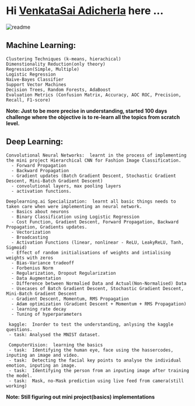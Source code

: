 # Hi [VenkataSai Adicherla](https://adicherlavenkatasai.github.io/) here ...    

![readme](https://user-images.githubusercontent.com/26376075/93044917-80c09c80-f673-11ea-8662-12471c993e25.gif)

## Machine Learning:    
```
Clustering Techniques (k-means, hierachical)    
Dimenstionality Reduction(only theory)    
Regression(Simple, Multiple)    
Logistic Regression   
Naive-Bayes Classifier    
Support Vector Machines   
Decision Trees, Random Forests, AdaBoost    
Evaluation Metrics (Confusion Matrix, Accuracy, AOC ROC, Precision, Recall, F1-score)
```
**Note:  Just to be more precise in understanding, started 100 days challenge where the objective is to re-learn all the topics from scratch level.**

## Deep Learning:
```
Convolutional Neural Networks:  learnt in the process of implementing the mini project Hierarchical CNN for Fashion Image Classification.
  - Forward Propagation
  - Backward Propagation
  - Gradient updates (Batch Gradient Descent, Stochastic Gradient Descent, Mini-Batch Gradient Descent)
  - convolutional layers, max pooling layers
  - activation functions.

Deeplearning.ai Specialization:  learnt all basic things needs to taken care when were implementing an neural network.
  - Basics about neurons
  - Binary Classification using Logistic Regression
  - Cost Function, Gradient Descent, Forward Propagation, Backward Propagation, Gradients updates.
  - Vectorization
  - Broadcasting
  - Activation Functions (linear, nonlinear - ReLU, LeakyReLU, Tanh, Sigmoid)
  - Effect of random initialisations of weights and intialising weights with zeros
  - Bias-Variance tradeoff
  - Forbenius Norm
  - Regularization, Dropout Regularization
  - Data Augmentation
  - Difference between Normalied Data and Actual(Non-Normalised) Data
  - Usecases of Batch Gradient Descent, Stochastic Gradient Descent, Mini-Batch Gradient Descent
  - Gradient Descent, Momentum, RMS Propagation
  - Adam optimization (Gradient Descent + Momentum + RMS Propagation)
  - learning rate decay
  - Tuning of hyperparameters
  
 kaggle:  Inorder to test the understanding, anlysing the kaggle questions.
 - task: Analysed the MNIST dataset.
 
 ComputerVision:  learning the basics
 - task:  Identifying the human eye, face using the hassercodes, inputing an image and video. 
 - task:  Detecting the facial key points to analyse the individual emotion, inputing an image.
 - task:  Identifying the person from an inputing image after training the model.
 - task:  Mask, no-Mask prediction using live feed from camera(still working) 
```
**Note: Still figuring out mini project(basics) implementations**
